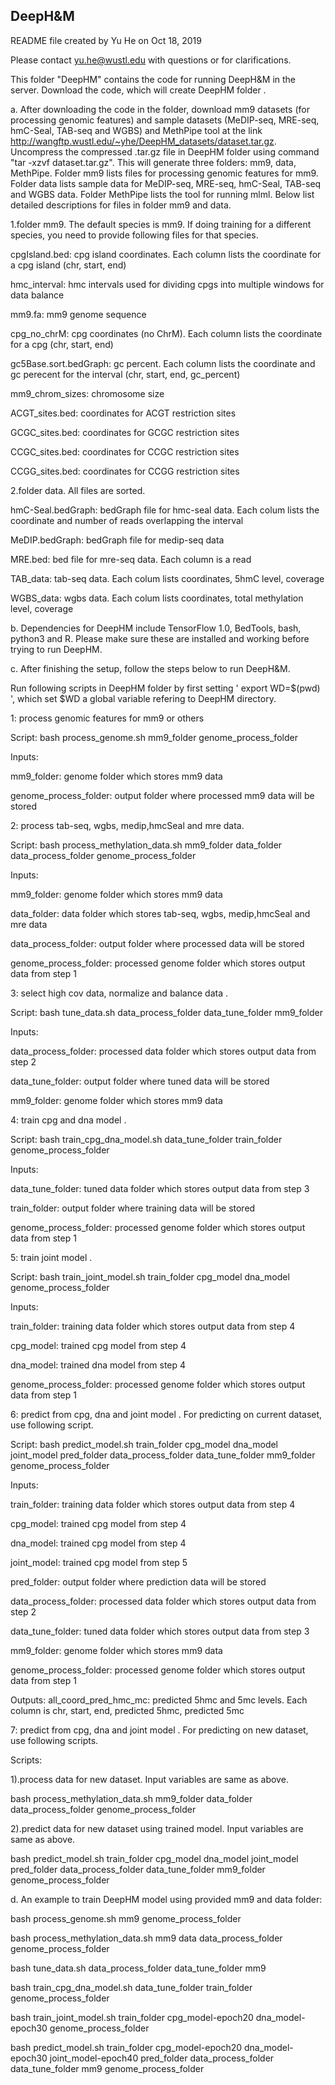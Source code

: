 ## DeepH&M

README file created by Yu He on Oct 18, 2019

Please contact yu.he@wustl.edu with questions or for clarifications.


This folder "DeepHM" contains the code for running DeepH&M in the server. Download the code, which will create DeepHM folder .


a. After downloading the code in the folder, download mm9 datasets (for processing genomic features) and sample datasets (MeDIP-seq, MRE-seq, hmC-Seal, TAB-seq and WGBS) and MethPipe tool at the link http://wangftp.wustl.edu/~yhe/DeepHM_datasets/dataset.tar.gz. Uncompress the compressed .tar.gz file in DeepHM folder using command "tar -xzvf dataset.tar.gz". This will generate three folders: mm9, data, MethPipe. Folder mm9 lists files for processing genomic features for mm9. Folder data lists sample data for MeDIP-seq, MRE-seq, hmC-Seal, TAB-seq and WGBS data. Folder MethPipe lists the tool for running mlml. Below list detailed descriptions for files in folder mm9 and data.

1.folder mm9. The default species is mm9. If doing training for a different species, you need to provide following files for that species.

cpgIsland.bed: cpg island coordinates. Each column lists the coordinate for a cpg island (chr, start, end)

hmc_interval: hmc intervals used for dividing cpgs into multiple windows for data balance

mm9.fa: mm9 genome sequence

cpg_no_chrM: cpg coordinates (no ChrM). Each column lists the coordinate for a cpg (chr, start, end)

gc5Base.sort.bedGraph: gc percent. Each column lists the coordinate and gc perecent for the interval (chr, start, end, gc_percent)

mm9_chrom_sizes: chromosome size

ACGT_sites.bed: coordinates for ACGT restriction sites

GCGC_sites.bed: coordinates for GCGC restriction sites

CCGC_sites.bed: coordinates for CCGC restriction sites

CCGG_sites.bed: coordinates for CCGG restriction sites


2.folder data. All files are sorted.

hmC-Seal.bedGraph: bedGraph file for hmc-seal data. Each colum lists the coordinate and number of reads overlapping the interval

MeDIP.bedGraph: bedGraph file for medip-seq data

MRE.bed: bed file for mre-seq data. Each column is a read

TAB_data: tab-seq data. Each colum lists coordinates, 5hmC level, coverage

WGBS_data: wgbs data. Each colum lists coordinates, total methylation level, coverage




b. Dependencies for DeepHM include TensorFlow 1.0, BedTools, bash, python3 and R. Please make sure these are installed and working before trying to run DeepHM.




c. After finishing the setup, follow the steps below to run DeepH&M. 

Run following scripts in DeepHM folder by first setting ' export WD=$(pwd) ', which set $WD a global variable refering to DeepHM directory.


1: process genomic features for mm9 or others

Script: bash process_genome.sh mm9_folder genome_process_folder

Inputs:

mm9_folder: genome folder which stores mm9 data

genome_process_folder: output folder where processed mm9 data will be stored




2: process tab-seq, wgbs, medip,hmcSeal and mre data.

Script: bash process_methylation_data.sh mm9_folder data_folder data_process_folder genome_process_folder

Inputs:

mm9_folder: genome folder which stores mm9 data

data_folder: data folder which stores tab-seq, wgbs, medip,hmcSeal and mre data

data_process_folder: output folder where processed data will be stored  

genome_process_folder: processed genome folder which stores output data from step 1




3: select high cov data, normalize and balance data .

Script: bash tune_data.sh data_process_folder data_tune_folder mm9_folder

Inputs:

data_process_folder: processed data folder which stores output data from step 2

data_tune_folder: output folder where tuned data will be stored  

mm9_folder: genome folder which stores mm9 data




4: train cpg and dna model .

Script: bash train_cpg_dna_model.sh data_tune_folder train_folder genome_process_folder

Inputs:

data_tune_folder: tuned data folder which stores output data from step 3

train_folder: output folder where training data will be stored  

genome_process_folder: processed genome folder which stores output data from step 1



5: train joint model .

Script: bash train_joint_model.sh train_folder cpg_model dna_model genome_process_folder

Inputs:

train_folder: training data folder which stores output data from step 4

cpg_model: trained cpg model from step 4

dna_model: trained dna model from step 4  

genome_process_folder: processed genome folder which stores output data from step 1



6: predict from cpg, dna and joint model . For predicting on current dataset, use following script.

Script: bash predict_model.sh train_folder cpg_model dna_model joint_model pred_folder data_process_folder data_tune_folder mm9_folder genome_process_folder

Inputs:

train_folder: training data folder which stores output data from step 4 

cpg_model: trained cpg model from step 4 

dna_model: trained cpg model from step 4 

joint_model: trained cpg model from step 5 

pred_folder: output folder where prediction data will be stored   

data_process_folder: processed data folder which stores output data from step 2 

data_tune_folder: tuned data folder which stores output data from step 3 

mm9_folder: genome folder which stores mm9 data

genome_process_folder: processed genome folder which stores output data from step 1

Outputs:
all_coord_pred_hmc_mc: predicted 5hmc and 5mc levels. Each column is chr, start, end, predicted 5hmc, predicted 5mc



7: predict from cpg, dna and joint model . For predicting on new dataset, use following scripts.

Scripts:

1).process data for new dataset. Input variables are same as above.

bash process_methylation_data.sh mm9_folder data_folder data_process_folder genome_process_folder

2).predict data for new dataset using trained model. Input variables are same as above.

bash predict_model.sh train_folder cpg_model dna_model joint_model pred_folder data_process_folder data_tune_folder mm9_folder genome_process_folder


d. An example to train DeepHM model using provided mm9 and data folder:

bash process_genome.sh mm9 genome_process_folder

bash process_methylation_data.sh mm9 data data_process_folder genome_process_folder

bash tune_data.sh data_process_folder data_tune_folder mm9

bash train_cpg_dna_model.sh data_tune_folder train_folder genome_process_folder

bash train_joint_model.sh train_folder cpg_model-epoch20 dna_model-epoch30 genome_process_folder

bash predict_model.sh train_folder cpg_model-epoch20 dna_model-epoch30 joint_model-epoch40 pred_folder data_process_folder data_tune_folder mm9 genome_process_folder


